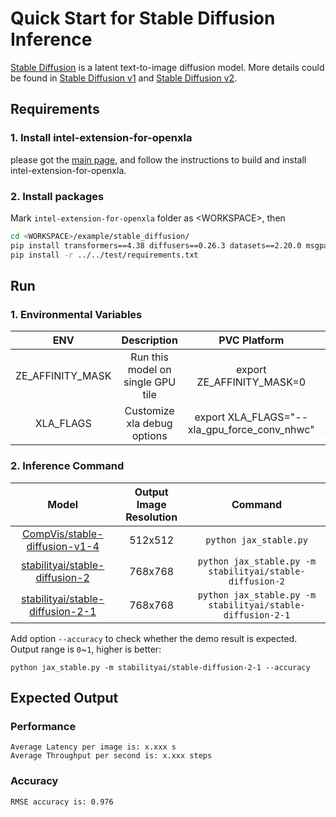 # Quick Start for Stable Diffusion Inference

[Stable Diffusion](https://arxiv.org/abs/2112.10752) is a latent text-to-image diffusion model. More details could be found in [Stable Diffusion v1](https://github.com/CompVis/stable-diffusion) and [Stable Diffusion v2](https://github.com/Stability-AI/stablediffusion).

## Requirements

### 1. Install intel-extension-for-openxla

please got the [main page](https://github.com/intel/intel-extension-for-openxla/blob/main/README.md#build-and-install), and follow the instructions to build and install intel-extension-for-openxla.

### 2. Install packages

Mark `intel-extension-for-openxla` folder as \<WORKSPACE\>, then
```bash
cd <WORKSPACE>/example/stable_diffusion/
pip install transformers==4.38 diffusers==0.26.3 datasets==2.20.0 msgpack==1.0.7
pip install -r ../../test/requirements.txt
```

## Run

### 1. Environmental Variables

| **ENV** | **Description** | **PVC Platform** | **ATSM/DG2 Platform** | 
| :---: | :---: | :---: |:---: |
| ZE_AFFINITY_MASK | Run this model on single GPU tile |export ZE_AFFINITY_MASK=0 | export ZE_AFFINITY_MASK=0 |
| XLA_FLAGS | Customize xla debug options | export XLA_FLAGS="--xla_gpu_force_conv_nhwc" | export XLA_FLAGS="--xla_gpu_force_conv_nhwc" |

### 2. Inference Command

| **Model** | **Output Image Resolution** | **Command** | 
| :---: | :---: | :---: |
| [CompVis/stable-diffusion-v1-4](https://huggingface.co/CompVis/stable-diffusion-v1-4) | 512x512 | ```python jax_stable.py``` |
| [stabilityai/stable-diffusion-2](https://huggingface.co/stabilityai/stable-diffusion-2) | 768x768 | ```python jax_stable.py -m stabilityai/stable-diffusion-2``` |
| [stabilityai/stable-diffusion-2-1](https://huggingface.co/stabilityai/stable-diffusion-2-1) | 768x768 | ```python jax_stable.py -m stabilityai/stable-diffusion-2-1``` |

Add option `--accuracy` to check whether the demo result is expected. Output range is `0`~`1`, higher is better:
```shell
python jax_stable.py -m stabilityai/stable-diffusion-2-1 --accuracy
```

## Expected Output

### Performance
```
Average Latency per image is: x.xxx s
Average Throughput per second is: x.xxx steps
```

### Accuracy
```
RMSE accuracy is: 0.976
```
